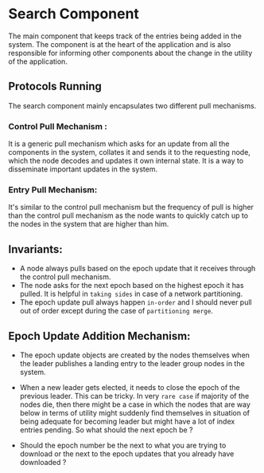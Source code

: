 # Search Component
The main component that keeps track of the entries being added in the system. The component is at the heart of the application and is also responsible for informing other components about the change in the utility of the application.

## Protocols Running
The search component mainly encapsulates two different pull mechanisms.

### Control Pull Mechanism :
It is a generic pull mechanism which asks for an update from all the components in the system, collates it and sends it to the requesting node, which the node decodes and updates it own internal state. It is a way to disseminate important updates in the system.

### Entry Pull Mechanism:
It's similar to the control pull mechanism but the frequency of pull is higher than the control pull mechanism as the node wants to quickly catch up to the nodes in the system that are higher than him.


## Invariants:
* A node always pulls based on the epoch update that it receives through the control pull mechanism.
* The node asks for the next epoch based on the highest epoch it has pulled. It is helpful in `taking sides` in case of a network partitioning.
* The epoch update pull always happen `in-order` and I should never pull out of order except during the case of `partitioning merge`.


## Epoch Update Addition Mechanism:
* The epoch update objects are created by the nodes themselves when the leader publishes a landing entry to the leader group nodes in the system.

* When a new leader gets elected, it needs to close the epoch of the previous leader. This can be tricky. In very `rare case` if majority of the nodes die, then there might be a case in which the nodes that are way below in terms of utility might suddenly find themselves in situation of being adequate for becoming leader but might have a lot of index entries pending. So what should the next epoch be ?

* Should the epoch number be the next to what you are trying to download or the next to the epoch updates that you already have downloaded ?
